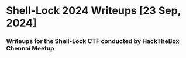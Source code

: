 # Shell-Lock 2024 Writeups [23 Sep, 2024]
### Writeups for the Shell-Lock CTF conducted by HackTheBox Chennai Meetup
